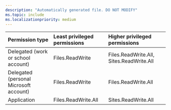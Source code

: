 ```yaml
---
description: "Automatically generated file. DO NOT MODIFY"
ms.topic: include
ms.localizationpriority: medium
---
```


|Permission type|Least privileged permissions|Higher privileged permissions|
|:---|:---|:---|
|Delegated (work or school account)|Files.ReadWrite|Files.ReadWrite.All, Sites.ReadWrite.All|
|Delegated (personal Microsoft account)|Files.ReadWrite|Files.ReadWrite.All|
|Application|Files.ReadWrite.All|Sites.ReadWrite.All|